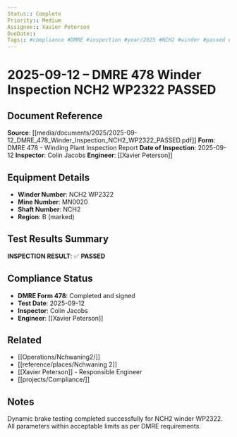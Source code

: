 ```yaml
---
Status:: Complete
Priority:: Medium
Assignee:: Xavier Peterson
DueDate::
Tags:: #compliance #DMRE #inspection #year/2025 #NCH2 #winder #passed #site/Nchwaning2
---
```


# 2025-09-12 – DMRE 478 Winder Inspection NCH2 WP2322 PASSED

## Document Reference
**Source**: [[media/documents/2025/2025-09-12_DMRE_478_Winder_Inspection_NCH2_WP2322_PASSED.pdf]]
**Form**: DMRE 478 - Winding Plant Inspection Report
**Date of Inspection**: 2025-09-12
**Inspector**: Colin Jacobs
**Engineer**: [[Xavier Peterson]]

## Equipment Details
- **Winder Number**: NCH2 WP2322
- **Mine Number**: MN0020
- **Shaft Number**: NCH2
- **Region**: B (marked)

## Test Results Summary
**INSPECTION RESULT**: ✅ **PASSED**

## Compliance Status
- **DMRE Form 478**: Completed and signed
- **Test Date**: 2025-09-12
- **Inspector**: Colin Jacobs
- **Engineer**: [[Xavier Peterson]]

## Related
- [[Operations/Nchwaning2/]]
- [[reference/places/Nchwaning 2]]
- [[Xavier Peterson]] - Responsible Engineer
- [[projects/Compliance/]]

## Notes
Dynamic brake testing completed successfully for NCH2 winder WP2322. All parameters within acceptable limits as per DMRE requirements.